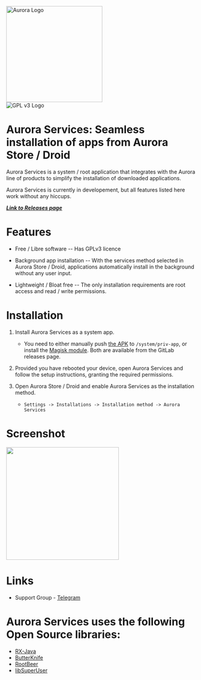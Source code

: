 <img src="https://i.imgur.com/AjpVdxW.png" height="256" alt="Aurora Logo"><br/><img src="https://www.gnu.org/graphics/gplv3-88x31.png" alt="GPL v3 Logo"> 

# Aurora Services: Seamless installation of apps from Aurora Store / Droid

Aurora Services is a system / root application that integrates with the Aurora line of products to simplify the installation of downloaded applications.

Aurora Services is currently in developement, but all features listed here work without any hiccups.

[***Link to Releases page***](https://gitlab.com/AuroraOSS/AuroraServices/-/releases)

# Features

* Free / Libre software
  -- Has GPLv3 licence

* Background app installation
  -- With the services method selected in Aurora Store / Droid, applications automatically install in the background without any user input.

* Lightweight / Bloat free
  -- The only installation requirements are root access and read / write permissions.

# Installation

1. Install Aurora Services as a system app.
   - You need to either manually push [the APK](https://gitlab.com/AuroraOSS/AuroraServices/-/releases) to `/system/priv-app`, or install the [Magisk module](https://gitlab.com/AuroraOSS/AuroraServices/-/releases). Both are available from the GitLab releases page.

2. Provided you have rebooted your device, open Aurora Services and follow the setup instructions, granting the required permissions.

3. Open Aurora Store / Droid and enable Aurora Services as the installation method.
   - `Settings -> Installations -> Installation method -> Aurora Services`

# Screenshot

<img src="https://i.imgur.com/kBxIfzR.jpg" width="300">

# Links

* Support Group - [Telegram](https://t.me/AuroraDroid)

# Aurora Services uses the following Open Source libraries:

* [RX-Java](https://github.com/ReactiveX/RxJava)
* [ButterKnife](https://github.com/JakeWharton/butterknife)
* [RootBeer](https://github.com/scottyab/rootbeer)
* [libSuperUser](https://github.com/Chainfire/libsuperuser)
